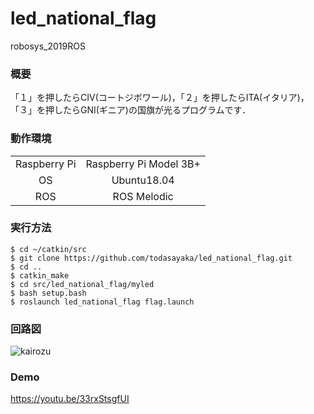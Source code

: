 # led_national_flag
robosys_2019ROS

### 概要
「１」を押したらCIV(コートジボワール)，「２」を押したらITA(イタリア)，「３」を押したらGNI(ギニア)の国旗が光るプログラムです．


### 動作環境
|||
|:--:|:--:|
| Raspberry Pi | Raspberry Pi Model 3B+ |
| OS | Ubuntu18.04 |
| ROS | ROS Melodic |

### 実行方法
```
$ cd ~/catkin/src
$ git clone https://github.com/todasayaka/led_national_flag.git
$ cd ..
$ catkin_make
$ cd src/led_national_flag/myled
$ bash setup.bash
$ roslaunch led_national_flag flag.launch
```

### 回路図
![kairozu](https://user-images.githubusercontent.com/58972091/72800038-ca461c80-3c89-11ea-88c3-2e26f33f3e2c.JPG)

### Demo
https://youtu.be/33rxStsgfUI

